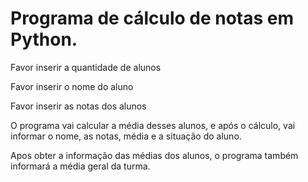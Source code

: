 # Programa de cálculo de notas em Python.

Favor inserir a quantidade de alunos

Favor inserir o nome do aluno

Favor inserir as notas dos alunos

O programa vai calcular a média desses alunos, e após o cálculo, vai informar o nome, as notas, média e a situação do aluno.

Apos obter a informação das médias dos alunos, o programa também informará a média geral da turma.
